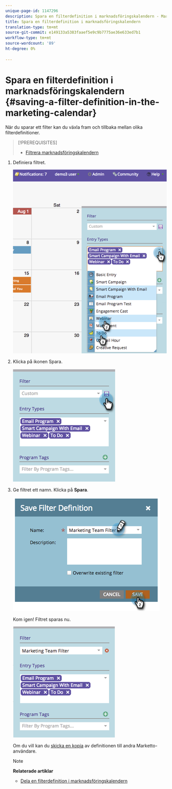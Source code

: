 ```yaml
---
unique-page-id: 1147296
description: Spara en filterdefinition i marknadsföringskalendern - Marketo Docs - Produktdokumentation
title: Spara en filterdefinition i marknadsföringskalendern
translation-type: tm+mt
source-git-commit: e149133a5383faaef5e9c9b7775ae36e633ed7b1
workflow-type: tm+mt
source-wordcount: '89'
ht-degree: 0%

---
```



# Spara en filterdefinition i marknadsföringskalendern {#saving-a-filter-definition-in-the-marketing-calendar}

När du sparar ett filter kan du växla fram och tillbaka mellan olika filterdefinitioner.

>[!PREREQUISITES]
>
>* [Filtrera marknadsföringskalendern](filtering-the-marketing-calendar.md)

>



1. Definiera filtret.

   ![](assets/image2014-9-24-10-3a50-3a49.png)

1. Klicka på ikonen Spara.

   ![](assets/image2014-9-24-10-3a50-3a57.png)

1. Ge filtret ett namn. Klicka på **Spara**.

   ![](assets/image2014-9-24-10-3a51-3a3.png)

   Kom igen! Filtret sparas nu.

   ![](assets/image2014-9-24-10-3a51-3a12.png)

   Om du vill kan du [skicka en kopia](sharing-a-filter-definition-in-the-marketing-calendar.md) av definitionen till andra Marketto-användare.

   >[!NOTE]
   >
   >**Relaterade artiklar**
   >
   >    
   >    
   >    * [Dela en filterdefinition i marknadsföringskalendern](sharing-a-filter-definition-in-the-marketing-calendar.md)


